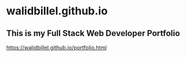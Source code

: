 # walidbillel.github.io

## This is my Full Stack Web Developer Portfolio 


https://walidbillel.github.io/portfolio.html
